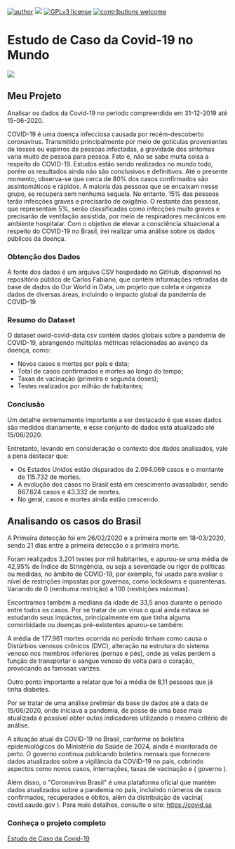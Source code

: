 [![author](https://img.shields.io/badge/author-rgolino-red.svg)](https://www.linkedin.com/in/renato-golino/) [![](https://img.shields.io/badge/python-3.7+-blue.svg)](https://www.python.org/downloads/release/python-365/) [![GPLv3 license](https://img.shields.io/badge/License-GPLv3-blue.svg)](http://perso.crans.org/besson/LICENSE.html) [![contributions welcome](https://img.shields.io/badge/contributions-welcome-brightgreen.svg?style=flat)](https://github.com/rafaelnduarte/portfolio/issues)
# Estudo de Caso da Covid-19 no Mundo
<img src ="https://img.freepik.com/vetores-gratis/conceito-de-globo-de-coronavirus_23-2148498432.jpg?t=st=1726490018~exp=1726493618~hmac=e58f001f4449a1af050dd9603bc71b2642ef9690a59d203480527fdae5147c2e&w=1480">


## Meu Projeto

Analisar os dados da Covid-19 no período compreendido em 31-12-2019 até 15-06-2020.

COVID-19 é uma doença infecciosa causada por recém-descoberto coronavírus.
Transmitido principalmente por meio de gotículas provenientes de tosses ou espirros de pessoas infectadas, a gravidade dos sintomas varia muito de pessoa para pessoa.
Fato é, não se sabe muita coisa a respeito do COVID-19. Estudos estão sendo realizados no mundo todo, porém os resultados ainda não são conclusivos e definitivos.
Até o presente momento, observa-se que cerca de 80% dos casos confirmados são assintomáticos e rápidos. A maioria das pessoas que se encaixam nesse grupo, se recupera sem nenhuma sequela.
No entanto, 15% das pessoas terão infecções graves e precisarão de oxigênio. O restante das pessoas, que representam 5%, serão classificadas como infecções muito graves e precisarão de ventilação assistida, por meio de respiradores mecânicos em ambiente hospitalar.
Com o objetivo de elevar a consciência situacional a respeito do COVID-19 no Brasil, irei realizar uma análise sobre os dados públicos da doença.

### Obtenção dos Dados ###

A fonte dos dados é um arquivo CSV hospedado no GitHub, disponível no repositório público de Carlos Fabiano, que contém informações retiradas da base de dados do Our World in Data, um projeto que coleta e organiza dados de diversas áreas, incluindo o impacto global da pandemia de COVID-19

### Resumo do Dataset ###
O dataset owid-covid-data.csv contém dados globais sobre a pandemia de COVID-19, abrangendo múltiplas métricas relacionadas ao avanço da doença, como:

* Novos casos e mortes por país e data;
* Total de casos confirmados e mortes ao longo do tempo;
* Taxas de vacinação (primeira e segunda doses);
* Testes realizados por milhão de habitantes;


### Conclusão ###

Um detalhe extremamente importante a ser destacado é que esses dados são medidos diariamente, e esse conjunto de dados está atualizado até 15/06/2020.

Entretanto, levando em consideração o contexto dos dados analisados, vale a pena destacar que:

* Os Estados Unidos estão disparados de 2.094.069 casos e o montante de 115.732 de mortes.
* A evolução dos casos no Brasil está em crescimento avassalador, sendo 867.624 casos e 43.332 de mortes.
* No geral, casos e mortes ainda estão crescendo.

## Analisando os casos do Brasil ##

A Primeira detecção foi em 26/02/2020 e a primeira morte em 18-03/2020, sendo 21 dias entre a primeira detecção e a primeira morte.

Foram realizados 3.201 testes por mil habitantes, e apurou-se uma média de 42,95% de Índice de Stringência, ou seja a severidade ou rigor de políticas ou medidas, no âmbito de COVID-19, por exemplo, foi usado para avaliar o nível de restrições impostas por governos, como lockdowns e quarentenas. Variando de 0 (nenhuma restrição) a 100 (restrições máximas).

Encontramos também a mediana da idade de 33,5 anos durante o período entre todos os casos. Por se tratar de um virus o qual ainda estava se estudando seus impáctos, principalmente em que tinha alguma comorbidade ou doenças pré-existentes apurou-se também:

A média de 177.961 mortes ocorrida no período tinham como causa o Distúrbios venosos crônicos (DVC), alteração na estrutura do sistema venoso nos membros inferiores (pernas e pés), onde as veias perdem a função de transportar o sangue venoso de volta para o coração, provocando as famosas varizes.

Outro ponto importante a relatar que foi a média de 8,11 pessoas que já tinha diabetes.

Por se tratar de uma análise prelimiar da base de dados até a data de 15/06/2020, onde iniciava a pandemia, de posse de uma base mais atualizada é possível obter outos indicadores utilizando o mesmo critério de análise.

A situação atual da COVID-19 no Brasil, conforme os boletins epidemiológicos do Ministério da Saúde de 2024, ainda é monitorada de perto. O governo continua publicando boletins mensais que fornecem dados atualizados sobre a vigilância da COVID-19 no país, cobrindo aspectos como novos casos, internações, taxas de vacinação e (
governo
).

Além disso, o "Coronavírus Brasil" é uma plataforma oficial que mantém dados atualizados sobre a pandemia no país, incluindo números de casos confirmados, recuperados e óbitos, além da distribuição de vacina​ (
covid.saude.gov
). Para mais detalhes, consulte o site: https://covid.sa

### Conheça o projeto completo ###

[Estudo de Caso da Covid-19](https://github.com/rgolino/Estudo_de_Caso_Covid-19/blob/main/PROJETO_Panorama_do_COVID_19_no_Brasil.ipynb)


